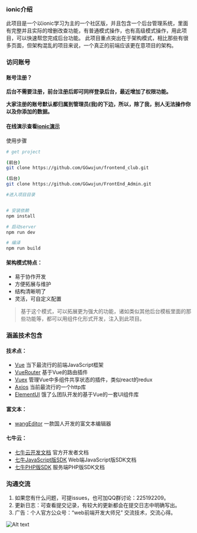 ### ionic介绍

此项目是一个以ionic学习为主的一个社区版，并且包含一个后台管理系统，里面有完整并且实际的增删改查功能，有普通模式操作，也有高级模式操作，用此项目，可以快速帮您完成后台功能。
此项目重点突出在于架构模式，相比那些有很多页面，但架构混乱的项目来说，一个真正的前端应该更在意项目的架构。


### 访问账号
#### 账号注册？
**后台不需要注册，前台注册后即可同样登录后台，最近增加了权限功能。**

**大家注册的账号默认都归属到管理员(我)的下边，所以，除了我，别人无法操作你以及你添加的数据。**

#### 在线演示查看[ionic演示](http://www.frontender.club)

使用步骤

``` bash
# get project

(前台)
git clone https://github.com/GGwujun/frontend_club.git

(后台)
git clone https://github.com/GGwujun/FrontEnd_Admin.git

#进入项目目录


# 安装依赖
npm install

# 启动server
npm run dev

# 编译
npm run build
```



#### 架构模式特点：
* 易于协作开发
* 方便拓展与维护
* 结构清晰明了
* 灵活，可自定义配置


> 基于这个模式，可以拓展更为强大的功能，诸如类似其他后台模板里面的那些功能等，都可以用组件化形式开发，注入到此项目。



### 涵盖技术包含

#### 技术点：
* [Vue](http://cn.vuejs.org/) 当下最流行的前端JavaScript框架
* [VueRouter](https://router.vuejs.org/zh-cn/) 基于Vue的路由插件
* [Vuex](https://vuex.vuejs.org/zh-cn/) 管理Vue中多组件共享状态的插件，类似react的redux
* [Axios](https://github.com/mzabriskie/axios) 当前最流行的一个http库
* [ElementUI](https://github.com/ElemeFE/element) 饿了么团队开发的基于Vue的一套UI组件库

#### 富文本：
* [wangEditor](http://www.wangeditor.com/) 一款国人开发的富文本编辑器

#### 七牛云：
* [七牛云开发文档](https://developer.qiniu.com/) 官方开发者文档
* [七牛JavaScript版SDK](https://developer.qiniu.com/kodo/sdk/1283/javascript) Web端JavaScript版SDK文档
* [七牛PHP版SDK](https://developer.qiniu.com/kodo/sdk/1241/php) 服务端PHP版SDK文档



### 沟通交流
 1. 如果您有什么问题，可提issues，也可加QQ群讨论：225192209。
 2. 更新日志：可查看提交记录，有较大的更新都会在提交日志中明确写出。
 3. 广告：个人官方公众号：“web前端开发大师兄” 交流技术，交流心得。
 
 ![Alt text](http://upload-images.jianshu.io/upload_images/3533080-d8a8170d95642628.png?imageMogr2/auto-orient/strip%7CimageView2/2/w/1240)

